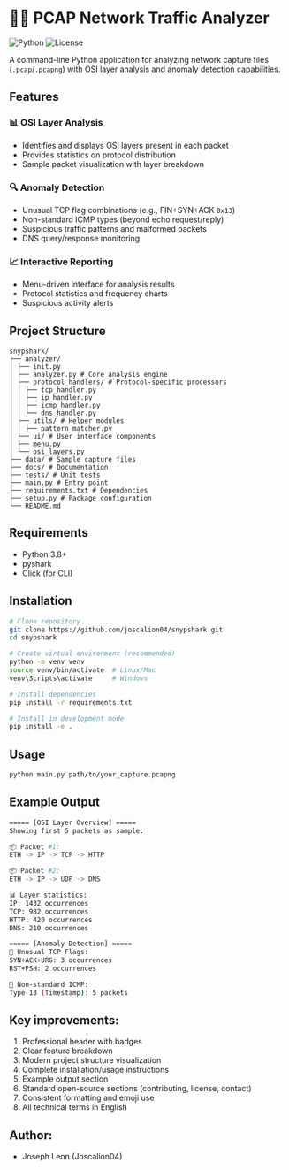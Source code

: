 # 🕵️‍♂️ PCAP Network Traffic Analyzer

![Python](https://img.shields.io/badge/python-3.8+-blue.svg)
![License](https://img.shields.io/badge/license-MIT-green.svg)

A command-line Python application for analyzing network capture files (`.pcap`/`.pcapng`) with OSI layer analysis and anomaly detection capabilities.

## Features

### 📊 OSI Layer Analysis
- Identifies and displays OSI layers present in each packet
- Provides statistics on protocol distribution
- Sample packet visualization with layer breakdown

### 🔍 Anomaly Detection
- Unusual TCP flag combinations (e.g., FIN+SYN+ACK `0x13`)
- Non-standard ICMP types (beyond echo request/reply)
- Suspicious traffic patterns and malformed packets
- DNS query/response monitoring

### 📈 Interactive Reporting
- Menu-driven interface for analysis results
- Protocol statistics and frequency charts
- Suspicious activity alerts

## Project Structure
```
snypshark/
├── analyzer/
│ ├── init.py
│ ├── analyzer.py # Core analysis engine
│ ├── protocol_handlers/ # Protocol-specific processors
│ │ ├── tcp_handler.py
│ │ ├── ip_handler.py
│ │ ├── icmp_handler.py
│ │ └── dns_handler.py
│ ├── utils/ # Helper modules
│ │ ├── pattern_matcher.py
│ └── ui/ # User interface components
│ ├── menu.py
│ └── osi_layers.py
├── data/ # Sample capture files
├── docs/ # Documentation
├── tests/ # Unit tests
├── main.py # Entry point
├── requirements.txt # Dependencies
├── setup.py # Package configuration
└── README.md
```


## Requirements

- Python 3.8+
- pyshark
- Click (for CLI)

## Installation

```bash
# Clone repository
git clone https://github.com/joscalion04/snypshark.git
cd snypshark

# Create virtual environment (recommended)
python -m venv venv
source venv/bin/activate  # Linux/Mac
venv\Scripts\activate     # Windows

# Install dependencies
pip install -r requirements.txt

# Install in development mode
pip install -e .
```

## Usage
```bash
python main.py path/to/your_capture.pcapng
```

## Example Output
```bash
===== [OSI Layer Overview] =====
Showing first 5 packets as sample:

📦 Packet #1:
ETH -> IP -> TCP -> HTTP

📦 Packet #2:
ETH -> IP -> UDP -> DNS

📊 Layer statistics:
IP: 1432 occurrences
TCP: 982 occurrences
HTTP: 420 occurrences
DNS: 210 occurrences

===== [Anomaly Detection] =====
🚩 Unusual TCP Flags:
SYN+ACK+URG: 3 occurrences
RST+PSH: 2 occurrences

📶 Non-standard ICMP:
Type 13 (Timestamp): 5 packets
```

## Key improvements:
1. Professional header with badges
2. Clear feature breakdown
3. Modern project structure visualization
4. Complete installation/usage instructions
5. Example output section
6. Standard open-source sections (contributing, license, contact)
7. Consistent formatting and emoji use
8. All technical terms in English

## Author:
 - Joseph Leon (Joscalion04)
